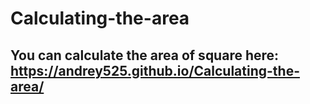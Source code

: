 # Calculating-the-area
## You can calculate the area of square here: https://andrey525.github.io/Calculating-the-area/
